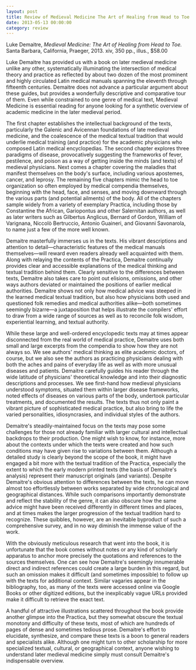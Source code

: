 ```yaml
--- 
layout: post 
title: Review of Medieval Medicine The Art of Healing from Head to Toe
date: 2013-05-13 00:00:00
category: review
---
```

Luke Demaitre, _Medieval Medicine: The Art of Healing from Head to Toe._ Santa Barbara, California, Praeger, 2013. xiv, 350 pp., illus., $58.00

Luke Demaitre has provided us with a book on later medieval medicine unlike any other, systematically illuminating the intersection of medical theory and practice as reflected by about two dozen of the most prominent and highly circulated Latin medical manuals spanning the eleventh through fifteenth centuries. Demaitre does not advance a particular argument about these guides, but provides a wonderfully descriptive and comparative tour of them. Even while constrained to one genre of medical text, Medieval Medicine is essential reading for anyone looking for a synthetic overview of academic medicine in the later medieval period.

The first chapter establishes the intellectual background of the texts, particularly the Galenic and Avicennan foundations of late medieval medicine, and the coalescence of the medical textual tradition that would underlie medical training (and practice) for the academic physicians who composed Latin medical encyclopedias. The second chapter explores three paradigms of disease, provocatively suggesting the frameworks of fever, pestilence, and poison as a way of getting inside the minds (and texts) of medieval physicians. Next comes a chapter covering the maladies that manifest themselves on the body's surface, including various apostemes, cancer, and leprosy. The remaining five chapters mimic the head to toe organization so often employed by medical compendia themselves, beginning with the head, face, and senses, and moving downward through the various parts (and potential ailments) of the body. All of the chapters sample widely from a variety of exemplary Practica, including those by Constantine the African, Gariopontus and other Salernitan authors, as well as later writers such as Gilbertus Anglicus, Bernard of Gordon, William of Varignana, Niccolò Bertruccio, Antonio Guaineri, and Giovanni Savonarola, to name just a few of the more well known.

Demaitre masterfully immerses us in the texts. His vibrant descriptions and attention to detail—characteristic features of the medical manuals themselves—will reward even readers already well acquainted with them. Along with relaying the contents of the Practica, Demaitre continually provides clear and accessible explanations of the medical thinking and textual tradition behind them. Clearly sensitive to the differences between texts, Demaitre also takes care to point out elisions, omissions, and other ways authors deviated or maintained the positions of earlier medical authorities. Demaitre shows not only how medical advice was steeped in the learned medical textual tradition, but also how physicians both used and questioned folk remedies and medical authorities alike—both sometimes seemingly bizarre—a juxtaposition that helps illustrate the compilers' effort to draw from a wide range of sources as well as to reconcile folk wisdom, experiential learning, and textual authority.

While these large and well-ordered encyclopedic texts may at times appear disconnected from the real world of medical practice, Demaitre uses both small and large excerpts from the compendia to show how they are not always so. We see authors' medical thinking as elite academic doctors, of course, but we also see the authors as practicing physicians dealing with both the aches and pains of everyday life as well as with more unusual diseases and patients. Demaitre carefully guides his reader through the wide latitude of physicians' theoretical knowledge and into their diagnostic descriptions and processes. We see first-hand how medieval physicians understood symptoms, situated them within larger disease frameworks, noted effects of diseases on various parts of the body, undertook particular treatments, and documented the results. The texts thus not only paint a vibrant picture of sophisticated medical practice, but also bring to life the varied personalities, idiosyncrasies, and individual styles of the authors.

Demaitre's steadily-maintained focus on the texts may pose some challenges for those not already familiar with larger cultural and intellectual backdrops to their production. One might wish to know, for instance, more about the contexts under which the texts were created and how such conditions may have given rise to variations between them. Although a detailed study is clearly beyond the scope of the book, it might have engaged a bit more with the textual tradition of the Practica, especially the extent to which the early modern printed texts (the basis of Demaitre's analysis) represent their manuscript originals (and variants). Despite Demaitre's obvious attention to differences between the texts, he can move almost too effortlessly between works separated by wide chronological and geographical distances. While such comparisons importantly demonstrate and reflect the stability of the genre, it can also obscure how the same advice might have been received differently in different times and places, and at times makes the larger progression of the textual tradition hard to recognize. These quibbles, however, are an inevitable byproduct of such a comprehensive survey, and in no way diminish the immense value of the work.

With the obviously meticulous research that went into the book, it is unfortunate that the book comes without notes or any kind of scholarly apparatus to anchor more precisely the quotations and references to the sources themselves. One can see how Demaitre's seemingly innumerable direct and indirect references could create a large burden in this regard, but such an omission makes it difficult (and sometimes impossible) to follow up with the texts for additional context. Similar vagaries appear in the bibliography, too, as many of the texts were accessed online via Google Books or other digitized editions, but the inexplicably vague URLs provided make it difficult to retrieve the exact text.

A handful of attractive illustrations scattered throughout the book provide another glimpse into the Practica, but they somewhat obscure the textual monotony and difficulty of these texts, most of which are hundreds of pages of dense and sometimes tedious prose. Demaitre's effort to elucidate, synthesize, and compare these texts is a boon to general readers and specialists alike. Although one might turn to other scholarship for more specialized textual, cultural, or geographical context, anyone wishing to understand later medieval medicine simply must consult Demaitre's indispensable overview.